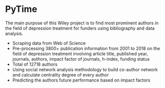 # PyTime

The main purpose of this Wiley project is to find most prominent authors in the field of depression treatment for funders using bibliography and data analysis.


* Scraping data from Web of Science
* Pre-processing 3800+ publication information from 2001 to 2018 on the field of depression treatment involving article title, published year, journals, authors, impact factor of  journals,  h-index, funding status
* Total of 12718 authors 
* Using social network analysis methodology to build co-author network and calculate centrality degree of every author
* Predicting the authors future performance based on impact factors
